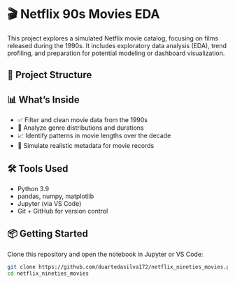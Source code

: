 # 🎬 Netflix 90s Movies EDA

This project explores a simulated Netflix movie catalog, focusing on films released during the 1990s. It includes exploratory data analysis (EDA), trend profiling, and preparation for potential modeling or dashboard visualization.

## 📁 Project Structure

## 📊 What’s Inside

- ✅ Filter and clean movie data from the 1990s
- 🎥 Analyze genre distributions and durations
- 📈 Identify patterns in movie lengths over the decade
- 📂 Simulate realistic metadata for movie records

## 🛠️ Tools Used

- Python 3.9
- pandas, numpy, matplotlib
- Jupyter (via VS Code)
- Git + GitHub for version control

## 📦 Getting Started

Clone this repository and open the notebook in Jupyter or VS Code:

```bash
git clone https://github.com/duartedasilva172/netflix_nineties_movies.git
cd netflix_nineties_movies
